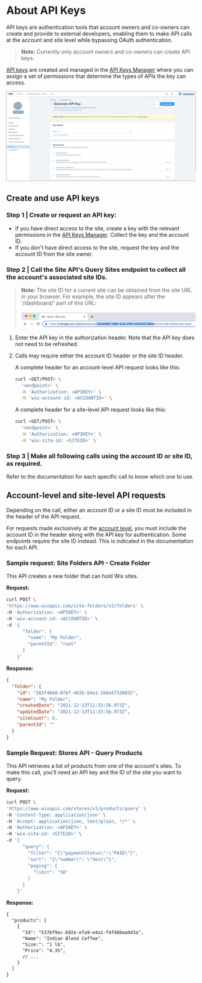 # About API Keys

API keys are authentication tools that account owners and co-owners can create and provide to external developers, enabling them to make API calls at the account and site level while bypassing OAuth authentication. 

> **Note:**
> Currently only account owners and co-owners can create API keys. 

[API keys](https://support.wix.com/en/article/about-wix-api-keys) are created and managed in the [API Keys Manager](https://manage.wix.com/account/api-keys) where you can assign a set of permissions that determine the types of APIs the key can access.

![API Keys Manager](../media/APIKeysManager.jpg)

## Create and use API keys

### Step 1 | Create or request an API key:
- If you have direct access to the site, create a key with the relevant permissions in the [API Keys Manager](https://manage.wix.com/account/api-keys). Collect the key and the account ID.
- If you don't have direct access to the site, request the key and the account ID from the site owner.  

### Step 2 | Call the Site API's **Query Sites** endpoint to collect all the account's associated site IDs.

  > **Note:**
  > The site ID for a current site can be obtained from the site URL in your browser.
  > For example, the site ID appears after the '/dashboard/' part of this URL: <br />
  > <br />
  > ![site Id in URL](../media/siteid.png)

  1. Enter the API key in the authorization header. Note that the API key does not need to be refreshed.  
  2. Calls may require either the account ID header or the site ID header. 

      A complete header for an account-level API request looks like this:
      ```sh
      curl <GET/POST> \
        '<endpoint>' \
        -H 'Authorization: <APIKEY>' \
        -H 'wix-account-id: <ACCOUNTID>' \
      ```

      A complete header for a site-level API request looks like this:
      ```sh
      curl <GET/POST> \
        '<endpoint>' \
        -H 'Authorization: <APIKEY>' \
        -H 'wix-site-id: <SITEID>' \
      ```

### Step 3 | Make all following calls using the account ID or site ID, as required.
Refer to the documentation for each specific call to know which one to use.

## Account-level and site-level API requests

Depending on the call, either an account ID or a site ID must be included in the header of the API request.

For requests made exclusively at the [account level](https://dev.wix.com/docs/rest/account-level/about-account-level-apis), you must include the account ID in the header along with the API key for authentication. Some endpoints require the site ID instead. This is indicated in the documentation for each API.

### Sample request: Site Folders API - Create Folder

This API creates a new folder that can hold Wix sites.

**Request:**

```sh
curl POST \
'https://www.wixapis.com/site-folders/v2/folders' \
-H 'Authorization: <APIKEY>' \
-H 'wix-account-id: <ACCOUNTID>' \
-d '{
      "folder": {
        "name": "My Folder",
        "parentId": "root"
      }
    }'
```

**Response:**

```json
{
  "folder": {
    "id": "283f4660-8f6f-462b-94a1-160a57338032",
    "name": "My Folder",
    "createdDate": "2021-12-13T11:33:56.973Z",
    "updatedDate": "2021-12-13T11:33:56.973Z",
    "siteCount": 0,
    "parentId": ""
  }
}
```

### Sample Request: Stores API - Query Products

This API retrieves a list of products from one of the account's sites. To make this call, you'll need an API key and the ID of the site you want to query.

**Request:**

```sh
curl POST \
'https://www.wixapis.com/stores/v1/products/query' \
-H 'Content-Type: application/json' \
-H 'Accept: application/json, text/plain, */*' \
-H 'Authorization: <APIKEY>' \
-H 'wix-site-id: <SITEID>' \
-d '{
      "query": {
        "filter": "{\"paymentStatus\":\"PAID\"}",
        "sort": "{\"number\": \"desc\"}",
        "paging": {
          "limit": "50"
        }
      }
    }'
```

**Response:**

```json:
{
  "products": [
    {
      "Id": "5376f9ec-b92e-efa9-e4a1-f4f480aa0d3a",
      "Name": "Indian Blend Coffee",
      "Size:": "1 lb",
      "Price": "4.35",
      // ...
    }
  ]
}
```
